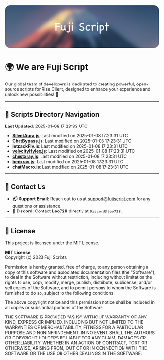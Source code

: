 ![Banner](.github/b.webp)

# 🌍 **We are Fuji Script**

Our global team of developers is dedicated to creating powerful, open-source scripts for Rise Client, designed to enhance your experience and unlock new possibilities! 🌟

---
<!-- SCRIPTS_NAVIGATION_START -->
## 📂 **Scripts Directory Navigation**

**Last Updated**: 2025-01-08 17:23:33 UTC

- **[SilentAura.js](scripts/SilentAura.js)**: Last modified on 2025-01-08 17:23:31 UTC
- **[ChatBypass.js](scripts/ChatBypass.js)**: Last modified on 2025-01-08 17:23:31 UTC
- **[jetpackFly.js](scripts/jetpackFly.js)**: Last modified on 2025-01-08 17:23:31 UTC
- **[velocityHylex.js](scripts/velocityHylex.js)**: Last modified on 2025-01-08 17:23:31 UTC
- **[chestxray.js](scripts/chestxray.js)**: Last modified on 2025-01-08 17:23:31 UTC
- **[bedxray.js](scripts/bedxray.js)**: Last modified on 2025-01-08 17:23:31 UTC
- **[chatMacro.js](scripts/chatMacro.js)**: Last modified on 2025-01-08 17:23:31 UTC

<!-- SCRIPTS_NAVIGATION_END -->

---

## 💬 **Contact Us**  
- 📬 **Support Email**: Reach out to us at [support@fujiscript.com](mailto:support@fujiscript.com) for any questions or assistance.  
- 💬 **Discord**: Contact **Leo728** directly at `Discord@leo728`.

---

## 📜 **License**

This project is licensed under the MIT License.  

**MIT License**  
Copyright (c) 2023 Fuji Scripts  

Permission is hereby granted, free of charge, to any person obtaining a copy of this software and associated documentation files (the "Software"), to deal in the Software without restriction, including without limitation the rights to use, copy, modify, merge, publish, distribute, sublicense, and/or sell copies of the Software, and to permit persons to whom the Software is furnished to do so, subject to the following conditions:  

The above copyright notice and this permission notice shall be included in all copies or substantial portions of the Software.  

THE SOFTWARE IS PROVIDED "AS IS", WITHOUT WARRANTY OF ANY KIND, EXPRESS OR IMPLIED, INCLUDING BUT NOT LIMITED TO THE WARRANTIES OF MERCHANTABILITY, FITNESS FOR A PARTICULAR PURPOSE AND NONINFRINGEMENT. IN NO EVENT SHALL THE AUTHORS OR COPYRIGHT HOLDERS BE LIABLE FOR ANY CLAIM, DAMAGES OR OTHER LIABILITY, WHETHER IN AN ACTION OF CONTRACT, TORT OR OTHERWISE, ARISING FROM, OUT OF OR IN CONNECTION WITH THE SOFTWARE OR THE USE OR OTHER DEALINGS IN THE SOFTWARE.  
